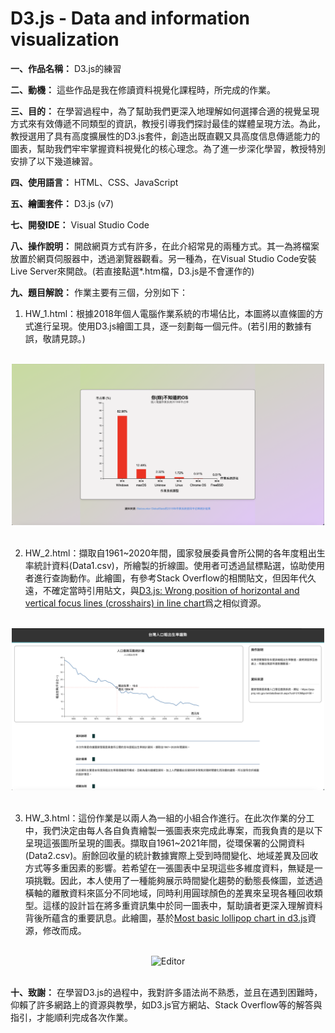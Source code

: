 # D3.js - Data and information visualization

**一、作品名稱：** D3.js的練習

**二、動機：** 這些作品是我在修讀資料視覺化課程時，所完成的作業。

**三、目的：** 在學習過程中，為了幫助我們更深入地理解如何選擇合適的視覺呈現方式來有效傳遞不同類型的資訊，教授引導我們探討最佳的媒體呈現方法。為此，教授選用了具有高度擴展性的D3.js套件，創造出既直觀又具高度信息傳遞能力的圖表，幫助我們牢牢掌握資料視覺化的核心理念。為了進一步深化學習，教授特別安排了以下幾道練習。

**四、使用語言：** HTML、CSS、JavaScript

**五、繪圖套件：** D3.js (v7)

**七、開發IDE：** Visual Studio Code

**八、操作說明：** 開啟網頁方式有許多，在此介紹常見的兩種方式。其一為將檔案放置於網頁伺服器中，透過瀏覽器觀看。另一種為，在Visual Studio Code安裝Live Server來開啟。(若直接點選*.htm檔，D3.js是不會運作的)

**九、題目解說：** 作業主要有三個，分別如下：
1. HW_1.html：根據2018年個人電腦作業系統的市場佔比，本圖將以直條圖的方式進行呈現。使用D3.js繪圖工具，逐一刻劃每一個元件。(若引用的數據有誤，敬請見諒。)

<br>
<div align="center">
	<img src="./HW_1截圖.png" alt="Editor" width="500">
</div>
<br>

2. HW_2.html：擷取自1961~2020年間，國家發展委員會所公開的各年度粗出生率統計資料(Data1.csv)，所繪製的折線圖。使用者可透過鼠標點選，協助使用者進行查詢動作。此繪圖，有參考Stack Overflow的相關貼文，但因年代久遠，不確定當時引用貼文，與[D3.js: Wrong position of horizontal and vertical focus lines (crosshairs) in line chart](https://stackoverflow.com/questions/40527481/d3-js-wrong-position-of-horizontal-and-vertical-focus-lines-crosshairs-in-lin)爲之相似資源。

<br>
<div align="center">
	<img src="./HW_2截圖.png" alt="Editor" width="500">
</div>
<br>

3. HW_3.html：這份作業是以兩人為一組的小組合作進行。在此次作業的分工中，我們決定由每人各自負責繪製一張圖表來完成此專案，而我負責的是以下呈現這張圖所呈現的圖表。擷取自1961~2021年間，從環保署的公開資料(Data2.csv)。廚餘回收量的統計數據實際上受到時間變化、地域差異及回收方式等多重因素的影響。若希望在一張圖表中呈現這些多維度資料，無疑是一項挑戰。因此，本人使用了一種能夠展示時間變化趨勢的動態長條圖，並透過橫軸的離散資料來區分不同地域，同時利用圓球顏色的差異來呈現各種回收類型。這樣的設計旨在將多重資訊集中於同一圖表中，幫助讀者更深入理解資料背後所蘊含的重要訊息。此繪圖，基於[Most basic lollipop chart in d3.js](https://d3-graph-gallery.com/graph/lollipop_basic.html)資源，修改而成。

<br>
<div align="center">
	<img src="./HW_3截圖.png" alt="Editor" width="500">
</div>
<br>
   
**十、致謝：** 在學習D3.js的過程中，我對許多語法尚不熟悉，並且在遇到困難時，仰賴了許多網路上的資源與教學，如D3.js官方網站、Stack Overflow等的解答與指引，才能順利完成各次作業。
